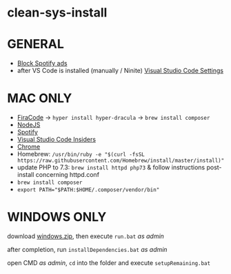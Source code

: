 # clean-sys-install

# GENERAL

- [Block Spotify ads](https://www.reddit.com/r/Piracy/comments/4kn6rq/comprehensive_guide_to_blocking_ads_on_spotify/)
- after VS Code is installed (manually / Ninite) [Visual Studio Code Settings](https://marketplace.visualstudio.com/items?itemName=Shan.code-settings-sync)


# MAC ONLY

- [FiraCode](https://github.com/tonsky/FiraCode#download-v1205--how-to-install--troubleshooting--news--updates)
  -> `hyper install hyper-dracula`
  -> `brew install composer`
- [NodeJS](https://nodejs.org)
- [Spotify](http://spotify.com/download)
- [Visual Studio Code Insiders](https://code.visualstudio.com/)
- [Chrome](https://chrome.com)
- Homebrew: `/usr/bin/ruby -e "$(curl -fsSL https://raw.githubusercontent.com/Homebrew/install/master/install)"`
- update PHP to 7.3: `brew install httpd php73` & follow instructions post-install concerning httpd.conf
- `brew install composer`
- `export PATH="$PATH:$HOME/.composer/vendor/bin"`

# WINDOWS ONLY

download [windows.zip](https://github.com/ljosberinn/clean-sys-install/raw/master/windows.zip), then execute `run.bat` _as admin_

after completion, run `installDependencies.bat` _as admin_

open CMD _as admin_, `cd` into the folder and execute `setupRemaining.bat`
